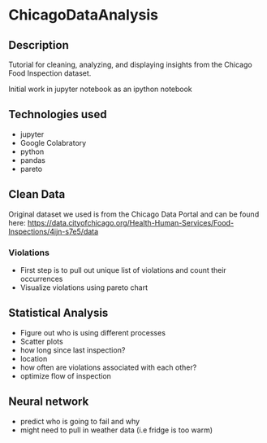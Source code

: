 # ChicagoDataAnalysis

## Description
Tutorial for cleaning, analyzing, and displaying insights from the Chicago Food Inspection dataset.

Initial work in jupyter notebook as an ipython notebook

## Technologies used
  * jupyter
  * Google Colabratory
  * python
  * pandas
  * pareto


## Clean Data
Original dataset we used is from the Chicago Data Portal and can be found here:
https://data.cityofchicago.org/Health-Human-Services/Food-Inspections/4ijn-s7e5/data

### Violations
  * First step is to pull out unique list of violations and count their occurrences
  * Visualize violations using pareto chart

## Statistical Analysis
 * Figure out who is using different processes
 * Scatter plots
 * how long since last inspection?
 * location
 * how often are violations associated with each other?
 * optimize flow of inspection

## Neural network
 * predict who is going to fail and why
 * might need to pull in weather data (i.e fridge is too warm)
